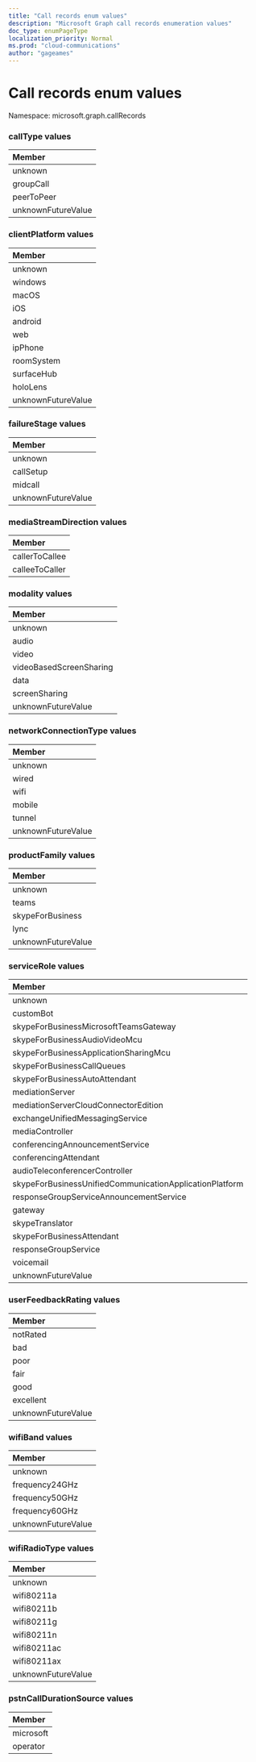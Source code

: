```yaml
---
title: "Call records enum values"
description: "Microsoft Graph call records enumeration values"
doc_type: enumPageType
localization_priority: Normal
ms.prod: "cloud-communications"
author: "gageames"
---
```


# Call records enum values

Namespace: microsoft.graph.callRecords

### callType values

| Member
|:--------------
| unknown
| groupCall
| peerToPeer
| unknownFutureValue

### clientPlatform values

| Member
|:--------------
| unknown
| windows
| macOS
| iOS
| android
| web
| ipPhone
| roomSystem
| surfaceHub
| holoLens
| unknownFutureValue

### failureStage values

| Member
|:--------------
| unknown
| callSetup
| midcall
| unknownFutureValue

### mediaStreamDirection values

| Member
|:--------------
| callerToCallee
| calleeToCaller

### modality values

| Member
|:--------------
| unknown
| audio
| video
| videoBasedScreenSharing
| data
| screenSharing
| unknownFutureValue

### networkConnectionType values

| Member
|:--------------
| unknown
| wired
| wifi
| mobile
| tunnel
| unknownFutureValue

### productFamily values

| Member
|:--------------
| unknown
| teams
| skypeForBusiness
| lync
| unknownFutureValue

### serviceRole values

| Member
|:--------------
| unknown
| customBot
| skypeForBusinessMicrosoftTeamsGateway
| skypeForBusinessAudioVideoMcu
| skypeForBusinessApplicationSharingMcu
| skypeForBusinessCallQueues
| skypeForBusinessAutoAttendant
| mediationServer
| mediationServerCloudConnectorEdition
| exchangeUnifiedMessagingService
| mediaController
| conferencingAnnouncementService
| conferencingAttendant
| audioTeleconferencerController
| skypeForBusinessUnifiedCommunicationApplicationPlatform
| responseGroupServiceAnnouncementService
| gateway
| skypeTranslator
| skypeForBusinessAttendant
| responseGroupService
| voicemail
| unknownFutureValue

### userFeedbackRating values

| Member
|:--------------
| notRated
| bad
| poor
| fair
| good
| excellent
| unknownFutureValue

### wifiBand values

| Member
|:--------------
| unknown
| frequency24GHz
| frequency50GHz
| frequency60GHz
| unknownFutureValue

### wifiRadioType values

| Member
|:--------------
| unknown
| wifi80211a
| wifi80211b
| wifi80211g
| wifi80211n
| wifi80211ac
| wifi80211ax
| unknownFutureValue

### pstnCallDurationSource values 

|Member|
|:---|
|microsoft|
|operator|

<!--
{
  "type": "#page.annotation",
  "namespace": "microsoft.graph.callRecords"
}
-->



